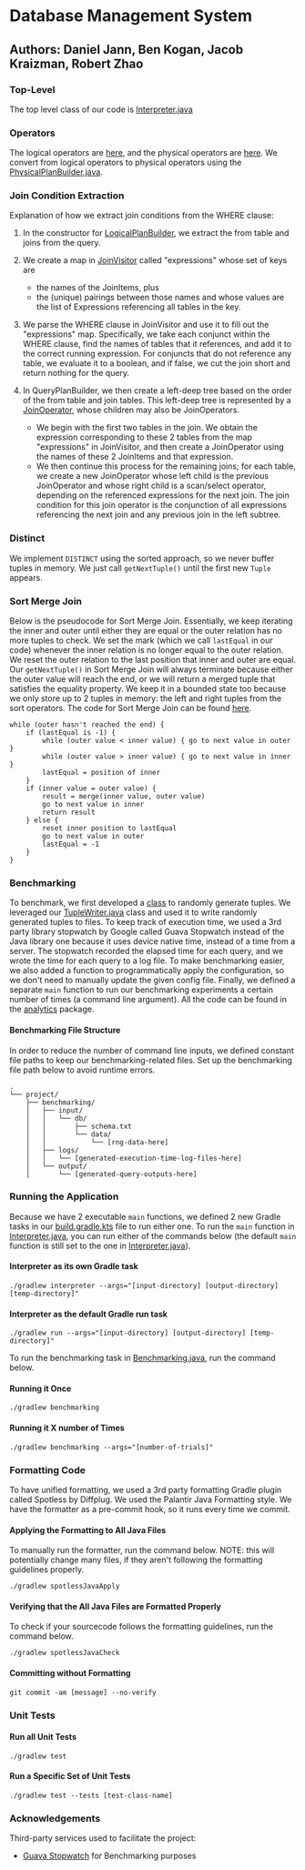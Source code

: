 # Database Management System

## Authors: Daniel Jann, Ben Kogan, Jacob Kraizman, Robert Zhao

### Top-Level

The top level class of our code is [Interpreter.java](./src/main/java/com/dbms/Interpreter.java)

### Operators

The logical operators are [here](./src/main/java/com/dbms/operators/logical/), and the physical operators are [here](./src/main/java/com/dbms/operators/physical/). We convert from logical operators to physical operators using the [PhysicalPlanBuilder.java](./src/main/java/com/dbms/visitors/PhysicalPlanBuilder.java).


### Join Condition Extraction

Explanation of how we extract join conditions from the WHERE clause:
1. In the constructor for [LogicalPlanBuilder](./src/main/java/com/dbms/utils/LogicalPlanBuilder.java), we extract the from table and joins from the query.

2. We create a map in [JoinVisitor](./src/main/java/com/dbms/visitors/JoinVisitor.java) called "expressions" whose set of keys are
    - the names of the JoinItems, plus
    - the (unique) pairings between those names
and whose values are the list of Expressions referencing all tables in the key.

3. We parse the WHERE clause in JoinVisitor and use it to fill out the "expressions" map. Specifically, we take each conjunct within the WHERE clause, find the names of tables that it references, and add it to the correct running expression. For conjuncts that do not reference any table, we evaluate it to a boolean, and if false, we cut the join short and return nothing for the query.

4. In QueryPlanBuilder, we then create a left-deep tree based on the order of the from table and join tables. This left-deep tree is represented by a [JoinOperator](./src/main/java/com/dbms/operators/JoinOperator.java), whose children may also be JoinOperators.
    - We begin with the first two tables in the join. We obtain the expression corresponding to these 2 tables from the map "expressions" in JoinVisitor, and then create a JoinOperator using the names of these 2 JoinItems and that expression.
    - We then continue this process for the remaining joins; for each table, we create a new JoinOperator whose left child is the previous JoinOperator and whose right child is a scan/select operator, depending on the referenced expressions for the next join. The join condition for this join operator is the conjunction of all expressions referencing the next join and any previous join in the left subtree.

### Distinct

We implement `DISTINCT` using the sorted approach, so we never buffer tuples in memory. We just call `getNextTuple()` until the first new `Tuple` appears.

### Sort Merge Join

Below is the pseudocode for Sort Merge Join. Essentially, we keep iterating the inner and outer until either they are equal or the outer relation has no more tuples to check. We set the mark (which we call `lastEqual` in our code) whenever the inner relation is no longer equal to the outer relation. We reset the outer relation to the last position that inner and outer are equal. Our `getNextTuple()` in Sort Merge Join will always terminate because either the outer value will reach the end, or we will return a merged tuple that satisfies the equality property. We keep it in a bounded state too because we only store up to 2 tuples in memory: the left and right tuples from the sort operators. The code for Sort Merge Join can be found [here](./src/main/java/com/dbms/operators/physical/SortMergeJoinOperator.java).

```
while (outer hasn't reached the end) {
    if (lastEqual is -1) {
        while (outer value < inner value) { go to next value in outer }
        while (outer value > inner value) { go to next value in inner }
        lastEqual = position of inner
    }
    if (inner value = outer value) {
        result = merge(inner value, outer value)
        go to next value in inner
        return result
    } else {
        reset inner position to lastEqual
        go to next value in outer
        lastEqual = -1
    }
}
```

### Benchmarking

To benchmark, we first developed a [class](./src/main/java/com/dbms/analytics/TupleGenerator.java) to randomly generate tuples. We leveraged our [TupleWriter.java](./src/main/java/com/dbms/utils/TupleWriter.java) class and used it to write randomly generated tuples to files. To keep track of execution time, we used a 3rd party library stopwatch by Google called Guava Stopwatch instead of the Java library one because it uses device native time, instead of a time from a server. The stopwatch recorded the elapsed time for each query, and we wrote the time for each query to a log file. To make benchmarking easier, we also added a function to programmatically apply the configuration, so we don't need to manually update the given config file. Finally, we defined a separate `main` function to run our benchmarking experiments a certain number of times (a command line argument). All the code can be found in the [analytics](./src/main/java/com/dbms/analytics) package.

#### Benchmarking File Structure

In order to reduce the number of command line inputs, we defined constant file paths to keep our benchmarking-related files. Set up the benchmarking file path below to avoid runtime errors.

```
.
└── project/
    ├── benchmarking/
    │   ├── input/
    │   │   └── db/
    │   │       ├── schema.txt
    │   │       └── data/
    │   │           └── [rng-data-here]
    │   ├── logs/
    │   │   └── [generated-execution-time-log-files-here]
    │   └── output/
    │       └── [generated-query-outputs-here]
```

### Running the Application

Because we have 2 executable `main` functions, we defined 2 new Gradle tasks in our [build.gradle.kts](build.gradle.kts) file to run either one. To run the `main` function in [Interpreter.java](./src/main/java/com/dbms/Interpreter.java), you can run either of the commands below (the default `main` function is still set to the one in [Interpreter.java](./src/main/java/com/dbms/Interpreter.java)).

#### Interpreter as its own Gradle task

```
./gradlew interpreter --args="[input-directory] [output-directory] [temp-directory]"
```

#### Interpreter as the default Gradle run task

```
./gradlew run --args="[input-directory] [output-directory] [temp-directory]"
```

To run the benchmarking task in [Benchmarking.java](./src/main/java/com/dbms/analytics/Benchmarking.java), run the command below.

#### Running it Once

```
./gradlew benchmarking
```

#### Running it X number of Times

```
./gradlew benchmarking --args="[number-of-trials]"
```

### Formatting Code

To have unified formatting, we used a 3rd party formatting Gradle plugin called Spotless by Diffplug. We used the Palantir Java Formatting style. We have the formatter as a pre-commit hook, so it runs every time we commit. 

#### Applying the Formatting to All Java Files

To manually run the formatter, run the command below. NOTE: this will potentially change many files, if they aren't following the formatting guidelines properly.

```
./gradlew spotlessJavaApply
```

#### Verifying that the All Java Files are Formatted Properly

To check if your sourcecode follows the formatting guidelines, run the command below.

```
./gradlew spotlessJavaCheck
```

#### Committing without Formatting

```
git commit -am [message] --no-verify
```

### Unit Tests

#### Run all Unit Tests

```
./gradlew test
```

#### Run a Specific Set of Unit Tests

```
./gradlew test --tests [test-class-name]
```

### Acknowledgements

Third-party services used to facilitate the project:

* [Guava Stopwatch](https://guava.dev/releases/18.0/api/docs/com/google/common/base/Stopwatch.html) for Benchmarking purposes
